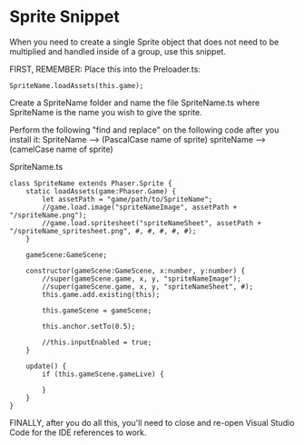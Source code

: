 # Sprite Snippet

When you need to create a single Sprite object that does not need to be multiplied and handled inside of a group, use this snippet.

FIRST, REMEMBER: Place this into the Preloader.ts:
```
SpriteName.loadAssets(this.game);
```

Create a SpriteName folder and name the file SpriteName.ts where SpriteName is the name you wish to give the sprite.

Perform the following "find and replace" on the following code after you install it:
SpriteName --> (PascalCase name of sprite)
spriteName --> (camelCase name of sprite)

SpriteName.ts
```
class SpriteName extends Phaser.Sprite {
	static loadAssets(game:Phaser.Game) {
		let assetPath = "game/path/to/SpriteName";
		//game.load.image("spriteNameImage", assetPath + "/spriteName.png");
		//game.load.spritesheet("spriteNameSheet", assetPath + "/spriteName_spritesheet.png", #, #, #, #, #);
	}
	
	gameScene:GameScene;
	
	constructor(gameScene:GameScene, x:number, y:number) {
		//super(gameScene.game, x, y, "spriteNameImage");
		//super(gameScene.game, x, y, "spriteNameSheet", #);
		this.game.add.existing(this);
		
		this.gameScene = gameScene;
		
		this.anchor.setTo(0.5);
		
		//this.inputEnabled = true;
	}
	
	update() {
		if (this.gameScene.gameLive) {
			
		}
	}
}
```

FINALLY, after you do all this, you'll need to close and re-open Visual Studio Code for the IDE references to work.

